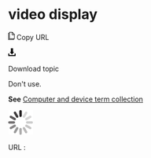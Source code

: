 # video display

![Copy URL](media/video-display/Copy.png)
Copy URL

![Download](media/video-display/Download.png)

Download topic

Don't use. 

**See** [Computer and device term collection](https://worldready.cloudapp.net/Styleguide/Read?id=2700&topicid=26597)

![In progress](media/video-display/activity-large.gif)

URL :
